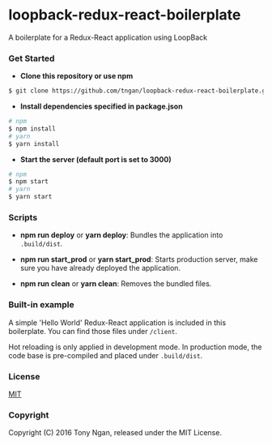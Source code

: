# loopback-redux-react-boilerplate

A boilerplate for a Redux-React application using LoopBack

### Get Started
- **Clone this repository or use npm**
```bash
$ git clone https://github.com/tngan/loopback-redux-react-boilerplate.git
```

- **Install dependencies specified in package.json**  
```bash
# npm
$ npm install
# yarn
$ yarn install
```
- **Start the server (default port is set to 3000)**
```bash
# npm
$ npm start
# yarn
$ yarn start
```

### Scripts
- **npm run deploy** or **yarn deploy**: Bundles the application into `.build/dist`.

- **npm run start_prod** or **yarn start_prod**: Starts production server, make sure you have already deployed the application.

- **npm run clean** or **yarn clean**: Removes the bundled files.

### Built-in example
A simple 'Hello World' Redux-React application is included in this boilerplate. You can find those files under `/client`.

Hot reloading is only applied in development mode. In production mode, the code base is pre-compiled and placed under `.build/dist`.

### License

[MIT](LICENSE)

### Copyright

Copyright (C) 2016 Tony Ngan, released under the MIT License.
